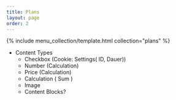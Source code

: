 ```yaml
---
title: Plans
layout: page
order: 2
---
```

{% include menu_collection/template.html collection="plans" %}


* Content Types
	- Checkbox (Cookie: Settings( ID, Dauer))
	- Number (Calculation)
	- Price (Calculation)
	- Calculation ( Sum )
	- Image
	- Content Blocks?
